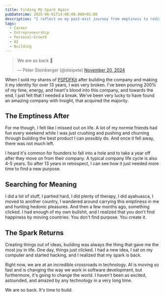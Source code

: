 ```yaml
---
title: Finding My Spark Again
pubDatetime: 2025-06-01T14:00:00.000+01:00
description: "I reflect on my post-exit journey from emptiness to rediscovering my passion for building, sparked by AI's transformative potential."
tags:
  - Career
  - Entrepreneurship
  - Personal-Growth
  - AI
  - Building
---
```


<blockquote class="twitter-tweet" data-width="550" data-theme="light" data-dnt="true"><p lang="en" dir="ltr">We are so back 🚀</p>&mdash; Peter Steinberger (@steipete) <a href="https://twitter.com/steipete/status/1925983535958999393?ref_src=twsrc%5Etfw">November 20, 2024</a></blockquote>

When I sold my shares of [PSPDFKit](https://www.nutrient.io/) after building the company and making it my identity for over 13 years, I was very broken. I've been pouring 200% of my time, energy, and heart's blood into this company, and towards the end, I just felt that I needed a break. We've been very lucky to have found an amazing company with Insight, that acquired the majority.

## The Emptiness After

For me though, I felt like I missed out on life. A lot of my normie friends had fun every weekend while I was just crushing and pushing and churning through building the best product I can possibly do. And once it fell away, there was not much left.

I heard it's common for founders to fall into a hole and to take a year off after they move on from their company. A typical company life cycle is also 4-5 years. So after 13 years in retrospect, I can see how it just needed more time to find a new purpose.

## Searching for Meaning

I did a lot of stuff, I partied hard, I did plenty of therapy, I did ayahuasca, I moved to another country, I wandered around carrying this emptiness in me and hunting hedonic pleasures. And then a few months ago, something clicked. I had enough of my own bullshit, and I realized that you don't find happiness by moving countries. You don't find purpose. You create it.

## The Spark Returns

Creating things out of ideas, building was always the thing that gave me the most joy in life. One day, things just clicked. I had a new idea, I sat on my computer and started hacking, and I realized that my spark is back.

Right now, we are at an incredible crossroads in technology. AI is moving so fast and is changing the way we work in software development, but furthermore, it's going to change the world. I haven't been as excited, astounded, and amazed by any technology in a very long time.

We are so back. It's time to build.
